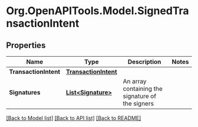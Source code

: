 # Org.OpenAPITools.Model.SignedTransactionIntent

## Properties

| Name                  | Type                                          | Description                                      | Notes |
| --------------------- | --------------------------------------------- | ------------------------------------------------ | ----- |
| **TransactionIntent** | [**TransactionIntent**](TransactionIntent.md) |                                                  |
| **Signatures**        | [**List&lt;Signature&gt;**](Signature.md)     | An array containing the signature of the signers |

[[Back to Model list]](../README.md#documentation-for-models)
[[Back to API list]](../README.md#documentation-for-api-endpoints)
[[Back to README]](../README.md)
